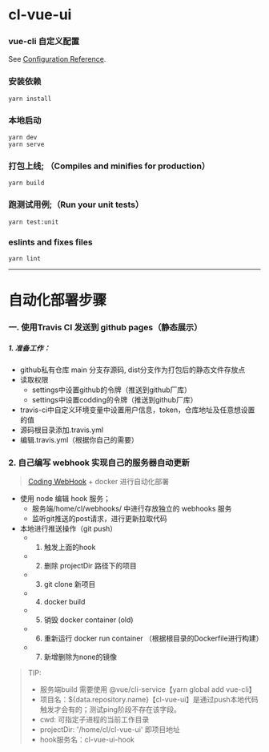 # cl-vue-ui

### vue-cli 自定义配置
See [Configuration Reference](https://cli.vuejs.org/config/).

### 安装依赖
```
yarn install
```

### 本地启动
```
yarn dev
yarn serve
```

### 打包上线; （Compiles and minifies for production）
```
yarn build
```

### 跑测试用例;（Run your unit tests）
```
yarn test:unit
```

### eslints and fixes files
```
yarn lint
```

---

# 自动化部署步骤

### 一. 使用Travis CI 发送到 github pages（静态展示）

##### 1. 准备工作：

- github私有仓库 main 分支存源码, dist分支作为打包后的静态文件存放点
- 读取权限 
  - settings中设置github的令牌（推送到github厂库）
  - settings中设置codding的令牌（推送到github厂库）
- travis-ci中自定义环境变量中设置用户信息，token，仓库地址及任意想设置的值
- 源码根目录添加.travis.yml
- 编辑.travis.yml（根据你自己的需要）


### 2. 自己编写 webhook 实现自己的服务器自动更新

> [Coding WebHook](https://help.coding.net/docs/project/open/webhook.html) + docker 进行自动化部署

- 使用 node 编辑 hook 服务；
  - 服务端/home/cl/webhooks/ 中进行存放独立的 webhooks 服务
  - 监听git推送的post请求，进行更新拉取代码 
- 本地进行推送操作（git push）
  - 1. 触发上面的hook
  - 2. 删除 projectDir 路径下的项目
  - 3. git clone 新项目
  - 4. docker build
  - 5. 销毁 docker container (old)
  - 6. 重新运行 docker run container （根据根目录的Dockerfile进行构建）
  - 7. 新增删除为none的镜像
  
> TIP: 
> - 服务端build 需要使用 @vue/cli-service【yarn global add vue-cli】
> - 项目名：${data.repository.name}【cl-vue-ui】是通过push本地代码触发才会有的；测试ping阶段不存在该字段。
> - cwd: 可指定子进程的当前工作目录
> - projectDir: '/home/cl/cl-vue-ui' 即项目地址
> - hook服务名：cl-vue-ui-hook
